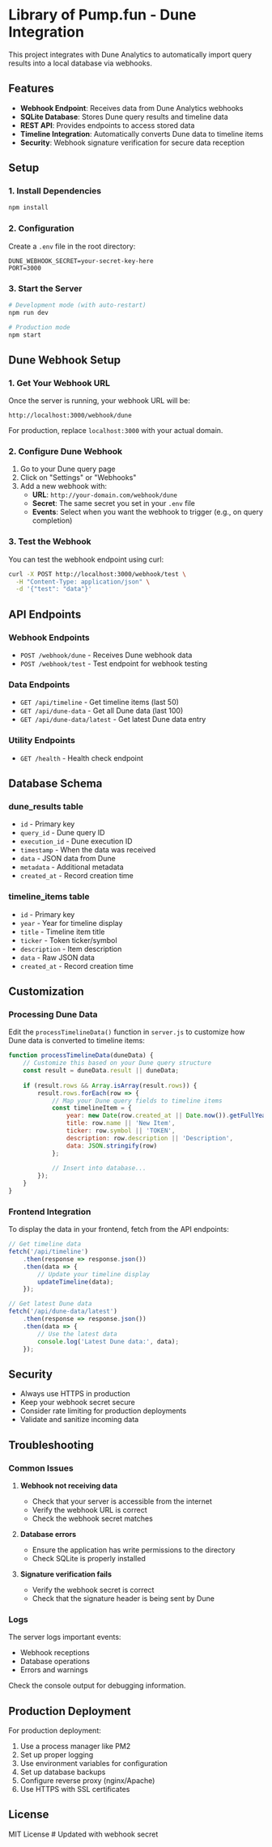 # Library of Pump.fun - Dune Integration

This project integrates with Dune Analytics to automatically import query results into a local database via webhooks.

## Features

- **Webhook Endpoint**: Receives data from Dune Analytics webhooks
- **SQLite Database**: Stores Dune query results and timeline data
- **REST API**: Provides endpoints to access stored data
- **Timeline Integration**: Automatically converts Dune data to timeline items
- **Security**: Webhook signature verification for secure data reception

## Setup

### 1. Install Dependencies

```bash
npm install
```

### 2. Configuration

Create a `.env` file in the root directory:

```env
DUNE_WEBHOOK_SECRET=your-secret-key-here
PORT=3000
```

### 3. Start the Server

```bash
# Development mode (with auto-restart)
npm run dev

# Production mode
npm start
```

## Dune Webhook Setup

### 1. Get Your Webhook URL

Once the server is running, your webhook URL will be:
```
http://localhost:3000/webhook/dune
```

For production, replace `localhost:3000` with your actual domain.

### 2. Configure Dune Webhook

1. Go to your Dune query page
2. Click on "Settings" or "Webhooks"
3. Add a new webhook with:
   - **URL**: `http://your-domain.com/webhook/dune`
   - **Secret**: The same secret you set in your `.env` file
   - **Events**: Select when you want the webhook to trigger (e.g., on query completion)

### 3. Test the Webhook

You can test the webhook endpoint using curl:

```bash
curl -X POST http://localhost:3000/webhook/test \
  -H "Content-Type: application/json" \
  -d '{"test": "data"}'
```

## API Endpoints

### Webhook Endpoints
- `POST /webhook/dune` - Receives Dune webhook data
- `POST /webhook/test` - Test endpoint for webhook testing

### Data Endpoints
- `GET /api/timeline` - Get timeline items (last 50)
- `GET /api/dune-data` - Get all Dune data (last 100)
- `GET /api/dune-data/latest` - Get latest Dune data entry

### Utility Endpoints
- `GET /health` - Health check endpoint

## Database Schema

### dune_results table
- `id` - Primary key
- `query_id` - Dune query ID
- `execution_id` - Dune execution ID
- `timestamp` - When the data was received
- `data` - JSON data from Dune
- `metadata` - Additional metadata
- `created_at` - Record creation time

### timeline_items table
- `id` - Primary key
- `year` - Year for timeline display
- `title` - Timeline item title
- `ticker` - Token ticker/symbol
- `description` - Item description
- `data` - Raw JSON data
- `created_at` - Record creation time

## Customization

### Processing Dune Data

Edit the `processTimelineData()` function in `server.js` to customize how Dune data is converted to timeline items:

```javascript
function processTimelineData(duneData) {
    // Customize this based on your Dune query structure
    const result = duneData.result || duneData;
    
    if (result.rows && Array.isArray(result.rows)) {
        result.rows.forEach(row => {
            // Map your Dune query fields to timeline items
            const timelineItem = {
                year: new Date(row.created_at || Date.now()).getFullYear(),
                title: row.name || 'New Item',
                ticker: row.symbol || 'TOKEN',
                description: row.description || 'Description',
                data: JSON.stringify(row)
            };
            
            // Insert into database...
        });
    }
}
```

### Frontend Integration

To display the data in your frontend, fetch from the API endpoints:

```javascript
// Get timeline data
fetch('/api/timeline')
    .then(response => response.json())
    .then(data => {
        // Update your timeline display
        updateTimeline(data);
    });

// Get latest Dune data
fetch('/api/dune-data/latest')
    .then(response => response.json())
    .then(data => {
        // Use the latest data
        console.log('Latest Dune data:', data);
    });
```

## Security

- Always use HTTPS in production
- Keep your webhook secret secure
- Consider rate limiting for production deployments
- Validate and sanitize incoming data

## Troubleshooting

### Common Issues

1. **Webhook not receiving data**
   - Check that your server is accessible from the internet
   - Verify the webhook URL is correct
   - Check the webhook secret matches

2. **Database errors**
   - Ensure the application has write permissions to the directory
   - Check SQLite is properly installed

3. **Signature verification fails**
   - Verify the webhook secret is correct
   - Check that the signature header is being sent by Dune

### Logs

The server logs important events:
- Webhook receptions
- Database operations
- Errors and warnings

Check the console output for debugging information.

## Production Deployment

For production deployment:

1. Use a process manager like PM2
2. Set up proper logging
3. Use environment variables for configuration
4. Set up database backups
5. Configure reverse proxy (nginx/Apache)
6. Use HTTPS with SSL certificates

## License

MIT License # Updated with webhook secret
